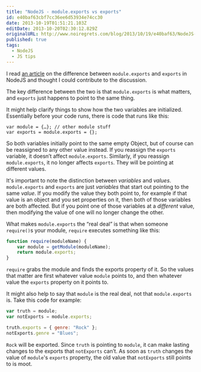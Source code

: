 ```yaml
---
title: "NodeJS - module.exports vs exports"
id: e40baf63cbf7cc36ee6d53934e74cc30
date: 2013-10-19T01:51:21.103Z
editDate: 2013-10-20T02:30:12.829Z
originalURL: http://www.noiregrets.com/blog/2013/10/19/e40baf63/NodeJS-module-exports-vs-exports
published: true
tags:
  - NodeJS
  - JS tips
---
```


I read [an article](http://www.hacksparrow.com/node-js-exports-vs-module-exports.html) on the difference between `module.exports` and `exports` in NodeJS and thought I could contribute to the discussion.

The key difference between the two is that `module.exports` is what matters, and `exports` just happens to point to the same thing.

It might help clarify things to show how the two variables are initialized. Essentially before your code runs, there is code that runs like this:

    var module = {…}; // other module stuff
    var exports = module.exports = {};

So both variables initially point to the same empty Object, but of course can be reassigned to any other value instead. If you reassign the `exports` variable, it doesn’t affect `module.exports`. Similarly, if you reassign `module.exports`, it no longer affects `exports`. They will be pointing at different values.

It's important to note the distinction between _variables_ and _values_. `module.exports` and `exports` are just _variables_ that start out pointing to the same _value_. If you modify the value they both point to, for example if that value is an object and you set properties on it, then both of those variables are both affected. But if you point one of those variables at a _different_ value, then modifying the value of one will no longer change the other.

What makes `module.exports` the “real deal” is that when someone `require()`s your module, `require` executes something like this:

```js
function require(moduleName) {
    var module = getModule(moduleName);
    return module.exports;
}
```

`require` grabs the module and finds the exports property of it. So the values that matter are first whatever value `module` points to, and then whatever value the `exports` property on it points to.

It might also help to say that `module` is the real deal, not that `module.exports` is. Take this code for example:

```js
var truth = module;
var notExports = module.exports;

truth.exports = { genre: "Rock" };
notExports.genre = "Blues";
```

`Rock` will be exported. Since `truth` is pointing to `module`, it can make lasting changes to the exports that `notExports` can’t. As soon as `truth` changes the value of `module`'s `exports` property, the old value that `notExports` still points to is moot.